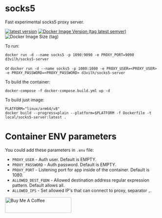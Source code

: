 # socks5
Fast experimental socks5 proxy server.

[![latest version](https://img.shields.io/github/v/release/d3vilh/socks5-proxy?color=%2344cc11&label=LATEST%20RELEASE&style=flat-square&logo=Github)](https://github.com/d3vilh/socks5-proxy/releases/latest) [![Docker Image Version (tag latest semver)](https://img.shields.io/docker/v/d3vilh/socks5-proxy/latest?logo=docker&label=DOCKER%20IMAGE&color=2344cc11&style=flat-square&logoColor=white)](https://hub.docker.com/r/d3vilh/socks5-server) ![Docker Image Size (tag)](https://img.shields.io/docker/image-size/d3vilh/socks5-proxy/latest?logo=Docker&color=2344cc11&label=IMAGE%20SIZE&style=flat-square&logoColor=white)


To run:

`docker run -d --name socks5 -p 1090:9090 -e PROXY_PORT=9090 d3vilh/socks5-server`

or
`docker run -d --name socks5 -p 1080:1080 -e PROXY_USER=<PROXY_USER> -e PROXY_PASSWORD=<PROXY_PASSWORD> d3vilh/socks5-server`


To build the container:
```shell
docker-compose -f docker-compose.build.yml up -d
```
To build just image:
```shell
PLATFORM="linux/arm64/v8"
docker build --progress=plain --platform=$PLATFORM -f Dockerfile -t local/socks5-server:latest .
```

# Container ENV parameters
You could add these parameters in `.env` file:

* `PROXY_USER` - Auth user. Default is EMPTY.
* `PROXY_PASSWORD` - Auth password. Default is EMPTY.
* `PROXY_PORT` - Listening port for app inside of the container. Default is 1080.
* `ALLOWED_DEST_FQDN` - Allowed destination address regular expression pattern. Default allows all.
* `ALLOWED_IPS` - Set allowed IP's that can connect to proxy, separator `,`.


<a href="https://www.buymeacoffee.com/d3vilh" target="_blank"><img src="https://cdn.buymeacoffee.com/buttons/v2/default-yellow.png" alt="Buy Me A Coffee" height="51" width="217"></a>
